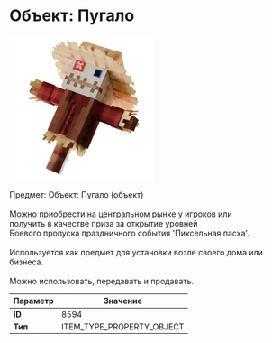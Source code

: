 # Объект: Пугало

![Item Image](../img/8594.webp?raw=true)

Предмет: Объект: Пугало (объект)<br><br>Можно приобрести на центральном рынке у игроков или<br>получить в качестве приза за открытие уровней<br>Боевого пропуска праздничного события 'Пиксельная пасха'.<br><br>Используется как предмет для установки возле своего дома или бизнеса.<br><br>Можно использовать, передавать и продавать.


| Параметр | Значение |
|----------|----------|
| **ID** | 8594 |
| **Тип** | ITEM_TYPE_PROPERTY_OBJECT |

